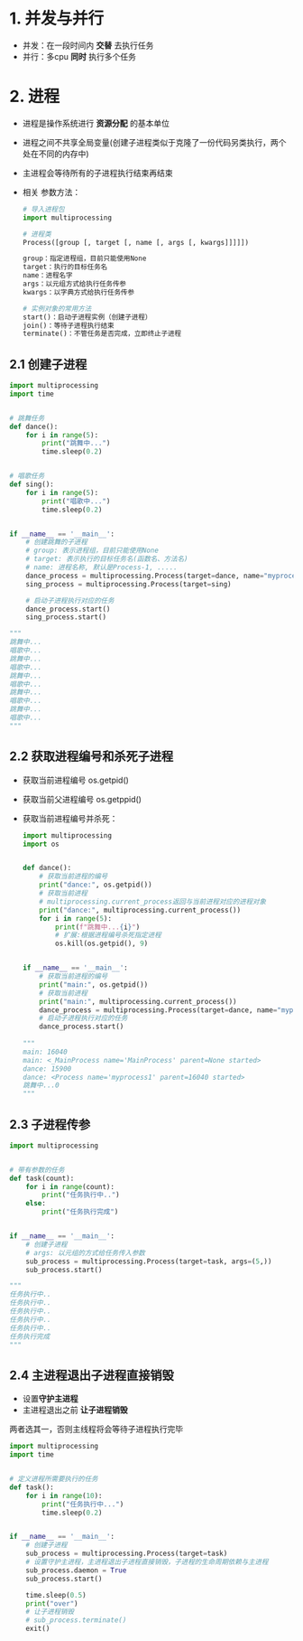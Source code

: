 # 1. 并发与并行

* 并发：在一段时间内 **交替** 去执行任务
* 并行：多cpu **同时** 执行多个任务

# 2. 进程

* 进程是操作系统进行 **资源分配** 的基本单位

* 进程之间不共享全局变量(创建子进程类似于克隆了一份代码另类执行，两个处在不同的内存中)

* 主进程会等待所有的子进程执行结束再结束

* 相关 参数方法：

  ```python
  # 导入进程包
  import multiprocessing
  
  # 进程类
  Process([group [, target [, name [, args [, kwargs]]]]])
  
  group：指定进程组，目前只能使用None
  target：执行的目标任务名
  name：进程名字
  args：以元组方式给执行任务传参
  kwargs：以字典方式给执行任务传参
  
  # 实例对象的常用方法
  start()：启动子进程实例（创建子进程）
  join()：等待子进程执行结束
  terminate()：不管任务是否完成，立即终止子进程
  ```

## 2.1 创建子进程

```python
import multiprocessing
import time


# 跳舞任务
def dance():
    for i in range(5):
        print("跳舞中...")
        time.sleep(0.2)


# 唱歌任务
def sing():
    for i in range(5):
        print("唱歌中...")
        time.sleep(0.2)


if __name__ == '__main__':
    # 创建跳舞的子进程
    # group: 表示进程组，目前只能使用None
    # target: 表示执行的目标任务名(函数名、方法名)
    # name: 进程名称, 默认是Process-1, .....
    dance_process = multiprocessing.Process(target=dance, name="myprocess1")
    sing_process = multiprocessing.Process(target=sing)

    # 启动子进程执行对应的任务
    dance_process.start()
    sing_process.start()

"""
跳舞中...
唱歌中...
跳舞中...
唱歌中...
跳舞中...
唱歌中...
跳舞中...
唱歌中...
跳舞中...
唱歌中...
"""
```

## 2.2 获取进程编号和杀死子进程

* 获取当前进程编号      os.getpid()

* 获取当前父进程编号   os.getppid()

* 获取当前进程编号并杀死：

  ```python
  import multiprocessing
  import os
  
  
  def dance():
      # 获取当前进程的编号
      print("dance:", os.getpid())
      # 获取当前进程
      # multiprocessing.current_process返回与当前进程对应的进程对象
      print("dance:", multiprocessing.current_process())
      for i in range(5):
          print(f"跳舞中...{i}")
          # 扩展:根据进程编号杀死指定进程
          os.kill(os.getpid(), 9)
  
  
  if __name__ == '__main__':
      # 获取当前进程的编号
      print("main:", os.getpid())
      # 获取当前进程
      print("main:", multiprocessing.current_process())
      dance_process = multiprocessing.Process(target=dance, name="myprocess1")
      # 启动子进程执行对应的任务
      dance_process.start()
      
  """
  main: 16040
  main: <_MainProcess name='MainProcess' parent=None started>
  dance: 15900
  dance: <Process name='myprocess1' parent=16040 started>
  跳舞中...0
  """
  ```

## 2.3 子进程传参

```python
import multiprocessing


# 带有参数的任务
def task(count):
    for i in range(count):
        print("任务执行中..")
    else:
        print("任务执行完成")


if __name__ == '__main__':
    # 创建子进程
    # args: 以元组的方式给任务传入参数
    sub_process = multiprocessing.Process(target=task, args=(5,))
    sub_process.start()

"""
任务执行中..
任务执行中..
任务执行中..
任务执行中..
任务执行中..
任务执行完成
"""
```

## 2.4 主进程退出子进程直接销毁

* 设置**守护主进程**
* 主进程退出之前 **让子进程销毁**

两者选其一，否则主线程将会等待子进程执行完毕

```python
import multiprocessing
import time


# 定义进程所需要执行的任务
def task():
    for i in range(10):
        print("任务执行中...")
        time.sleep(0.2)


if __name__ == '__main__':
    # 创建子进程
    sub_process = multiprocessing.Process(target=task)
    # 设置守护主进程，主进程退出子进程直接销毁，子进程的生命周期依赖与主进程
    sub_process.daemon = True
    sub_process.start()

    time.sleep(0.5)
    print("over")
    # 让子进程销毁
    # sub_process.terminate()
    exit()
```